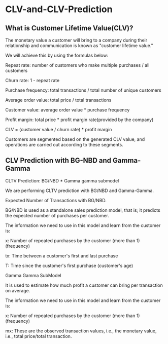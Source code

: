 # CLV-and-CLV-Prediction

## What is Customer Lifetime Value(CLV)?

The monetary value a customer will bring to a company during their relationship and communication is known as "customer lifetime value."

We will achieve this by using the formulas below:

Repeat rate: number of customers who make multiple purchases / all customers

Churn rate: 1 - repeat rate

Purchase frequency: total transactions / total number of unique customers

Average order value: total price / total transactions

Customer value: average order value * purchase frequency

Profit margin: total price * profit margin rate(provided by the company)

CLV = (customer value / churn rate) * profit margin

Customers are segmented based on the generated CLV value, and operations are carried out according to these segments.


## CLV Prediction with BG-NBD and Gamma-Gamma

CLTV Prediction: BG/NBD * Gamma gamma submodel

We are performing CLTV prediction with BG/NBD and Gamma-Gamma.

Expected Number of Transactions with BG/NBD.

BG/NBD is used as a standalone sales prediction model, that is; it predicts the expected number of purchases per customer.

The information we need to use in this model and learn from the customer is:

x: Number of repeated purchases by the customer (more than 1) (frequency)

tx: Time between a customer's first and last purchase

T: Time since the customer's first purchase (customer's age)

Gamma Gamma SubModel

It is used to estimate how much profit a customer can bring per transaction on average.

The information we need to use in this model and learn from the customer is:

x: Number of repeated purchases by the customer (more than 1) (frequency)

mx: These are the observed transaction values, i.e., the monetary value, i.e., total price/total transaction.
